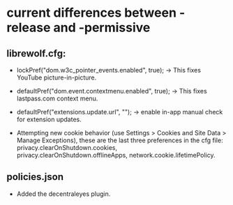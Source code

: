 # current differences between -release and -permissive

## librewolf.cfg:

* lockPref("dom.w3c_pointer_events.enabled", true); -> This fixes YouTube picture-in-picture.

* defaultPref("dom.event.contextmenu.enabled", true); -> This fixes lastpass.com context menu.

* defaultPref("extensions.update.url", ""); -> enable in-app manual check for extension updates.

* Attempting new cookie behavior (use Settings > Cookies and Site Data > Manage Exceptions), these are the last three preferences in the cfg file: privacy.clearOnShutdown.cookies, privacy.clearOnShutdown.offlineApps, network.cookie.lifetimePolicy.


## policies.json

* Added the decentraleyes plugin.
